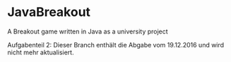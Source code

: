 # JavaBreakout
A Breakout game written in Java as a university project

Aufgabenteil 2: Dieser Branch enthält die Abgabe vom 19.12.2016 und wird nicht mehr aktualisiert.
